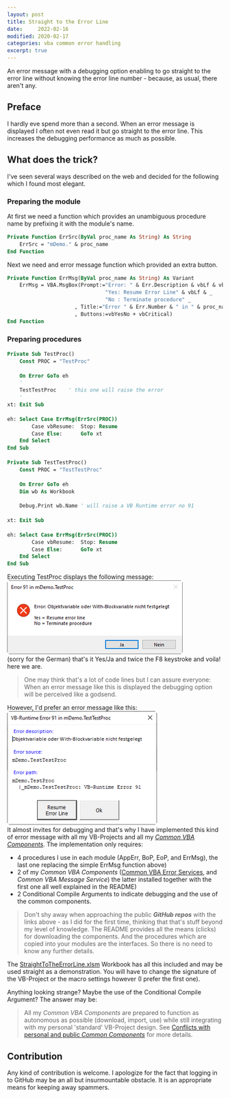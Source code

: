 ```yaml
---
layout: post
title: Straight to the Error Line
date:     2022-02-16
modified: 2020-02-17
categories: vba common error handling
excerpt: true
---
```


An error message with a debugging option enabling to go straight to the error line without knowing the error line number - because, as usual, there aren't any.
<!--more-->

## Preface
I hardly eve spend more than a second. When an error message is displayed I often not even read it but go straight to the error line. This increases the debugging performance as much as possible.

## What does the trick?
I've seen several ways described on the web and decided for the following which I found most elegant.

### Preparing the module
At first we need a function which provides an unambiguous procedure name by prefixing it with the module's name.
```vb
Private Function ErrSrc(ByVal proc_name As String) As String
    ErrSrc = "mDemo." & proc_name
End Function
```
Next we need and error message function which provided an extra button.
```vb
Private Function ErrMsg(ByVal proc_name As String) As Variant
    ErrMsg = VBA.MsgBox(Prompt:="Error: " & Err.Description & vbLf & vbLf & _
                                "Yes: Resume Error Line" & vbLf & _
                                "No : Terminate procedure" _
                      , Title:="Error " & Err.Number & " in " & proc_name _
                      , Buttons:=vbYesNo + vbCritical)
End Function
```
### Preparing procedures
```vb
Private Sub TestProc()
    Const PROC = "TestProc"
    
    On Error GoTo eh
    '
    TestTestProc    ' this one will raise the error
    '
xt: Exit Sub

eh: Select Case ErrMsg(ErrSrc(PROC))
        Case vbResume:  Stop: Resume
        Case Else:      GoTo xt
    End Select
End Sub

Private Sub TestTestProc()
    Const PROC = "TestTestProc"
    
    On Error GoTo eh
    Dim wb As Workbook
    
    Debug.Print wb.Name ' will raise a VB Runtime error no 91

xt: Exit Sub

eh: Select Case ErrMsg(ErrSrc(PROC))
        Case vbResume:  Stop: Resume
        Case Else:      GoTo xt
    End Select
End Sub
```
Executing TestProc displays the following message:<br>
![](../Assets/StraightToTheErrorLine.png)<br>
(sorry for the German) that's it Yes/Ja and twice the F8 keystroke and voila! here we are.

> One may think that's a lot of code lines but I can assure everyone: When an error message like this is displayed the debugging option will be perceived like a godsend.

However, I'd prefer an error message like this:<br>
![](../Assets/StraightToTheErrorLineOptimum.png)<br>
It almost invites for debugging and that's why I have implemented this kind of error message with all my VB-Projects and all my  _[Common VBA Components][1]_. The implementation only requires:

- 4 procedures I use in each module (AppErr, BoP, EoP, and ErrMsg), the last one replacing the simple ErrMsg function above)
- 2 of my _Common VBA Components_ ([Common VBA Error Services][2], and _Common VBA Message Service_) the latter installed together with the first one all well explained in the README) 
- 2 Conditional Compile Arguments to indicate debugging and the use of the common components.

> Don't shy away when approaching the public ***GitHub repos*** with the links above - as I did for the first time, thinking that that's stuff beyond my level of knowledge. The README provides all the means (clicks) for downloading the components. And the procedures which are copied into your modules are the interfaces. So there is no need to know any further details. 

The [StraightToTheErrorLine.xlsm][4] Workbook has all this included and may be used straight as a demonstration. You will have to change the signature of the VB-Project or the macro settings however (I prefer the first one).

Anything looking strange? Maybe the use of the Conditional Compile Argument? The answer may be:
> All my _Common VBA Components_ are prepared to function as autonomous as possible (download, import, use) while still integrating with my personal 'standard' VB-Project design. See [Conflicts with personal and public _Common Components_][3] for more details.

## Contribution
Any kind of contribution is welcome. I apologize for the fact that logging in to GitHub may be an all but insurmountable obstacle. It is an appropriate means for keeping away spammers.

 [1]:https://warbe-maker.github.io/vba/common/2021/02/19/Common-VBA-Components.html
 [2]:https://github.com/warbe-maker/Common-VBA-Error-Services
 [3]:https://warbe-maker.github.io/vba/common/2022/02/15/Personal-and-public-Common-Components.html
 [4]:https://gitcdn.link/cdn/warbe-maker/Straight-to-the-error-line-demo/master/StraightToTheErrorLine.xlsm